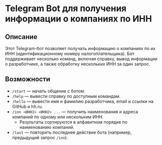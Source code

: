 # Telegram Bot для получения информации о компаниях по ИНН

## Описание

Этот Telegram-бот позволяет получать информацию о компаниях по их ИНН (идентификационному номеру налогоплательщика). Бот поддерживает несколько команд, включая справку, вывод информации о разработчике, а также обработку нескольких ИНН за один запрос.

## Возможности

- `/start` — начать общение с ботом.
- `/help` — вывести справку по доступным командам.
- `/hello` — вывести имя и фамилию разработчика, email и ссылки на GitHub и hh.ru.
- `/inn <ИНН1> <ИНН2> ...` — получить наименования и адреса компаний по одному или нескольким ИНН.
    - Результаты сортируются в алфавитном порядке по наименованию компаний.
- `/last` — повторить последнее действие бота (например, предыдущий запрос `/inn`).


